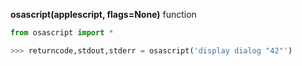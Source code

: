**osascript(applescript, flags=None)** function

```python
from osascript import *

>>> returncode,stdout,stderr = osascript('display dialog "42"')
```